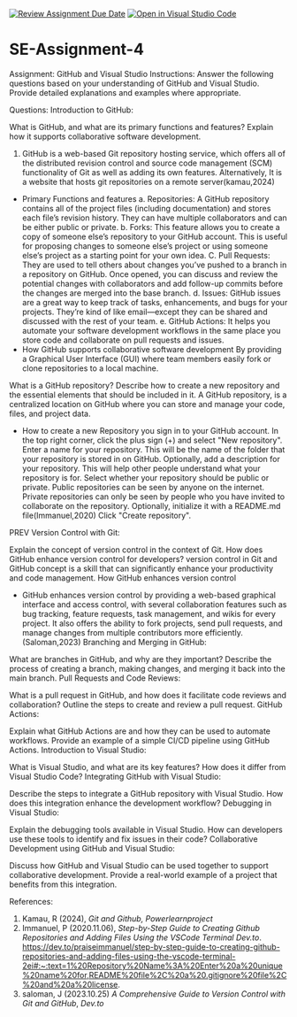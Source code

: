 [![Review Assignment Due Date](https://classroom.github.com/assets/deadline-readme-button-24ddc0f5d75046c5622901739e7c5dd533143b0c8e959d652212380cedb1ea36.svg)](https://classroom.github.com/a/GvXCZgfk)
[![Open in Visual Studio Code](https://classroom.github.com/assets/open-in-vscode-718a45dd9cf7e7f842a935f5ebbe5719a5e09af4491e668f4dbf3b35d5cca122.svg)](https://classroom.github.com/online_ide?assignment_repo_id=15199577&assignment_repo_type=AssignmentRepo)
# SE-Assignment-4
Assignment: GitHub and Visual Studio
Instructions:
Answer the following questions based on your understanding of GitHub and Visual Studio. Provide detailed explanations and examples where appropriate.

Questions:
Introduction to GitHub:

What is GitHub, and what are its primary functions and features? Explain how it supports collaborative software development.
1. GitHub is a web-based Git repository hosting service, which offers all of the distributed revision control and source code management (SCM) functionality of Git as well as adding its own features. Alternatively, It is a website that hosts git repositories on a remote server(kamau,2024)

- Primary Functions and features
a. Repositories: A GitHub repository contains all of the project files (including documentation) and stores each file’s revision history. They can have multiple collaborators and can be either public or private.
b. Forks: This feature allows you to create a copy of someone else’s repository to your GitHub account. This is useful for proposing changes to someone else’s project or using someone else’s project as a starting point for your own idea.
C. Pull Requests: They are used to tell others about changes you’ve pushed to a branch in a repository on GitHub. Once opened, you can discuss and review the potential changes with collaborators and add follow-up commits before the changes are merged into the base branch.
d. Issues: GitHub issues are a great way to keep track of tasks, enhancements, and bugs for your projects. They’re kind of like email—except they can be shared and discussed with the rest of your team.
e. GitHub Actions: It helps you automate your software development workflows in the same place you store code and collaborate on pull requests and issues.
 - How GitHub supports collaborative software development
  By providing a Graphical User Interface (GUI) where team members easily fork or clone repositories to a local machine.

What is a GitHub repository? Describe how to create a new repository and the essential elements that should be included in it.
A GitHub repository, is a centralized location on GitHub where you can store and manage your code, files, and project data.
- How to create a new Repository
 you sign in to your GitHub account.
In the top right corner, click the plus sign (+) and select "New repository".
Enter a name for your repository. This will be the name of the folder that your repository is stored in on GitHub.
Optionally, add a description for your repository. This will help other people understand what your repository is for.
Select whether your repository should be public or private. Public repositories can be seen by anyone on the internet. Private repositories can only be seen by people who you have invited to collaborate on the repository.
Optionally, initialize it with a README.md file(Immanuel,2020)
Click "Create repository".


 PREV
Version Control with Git:

Explain the concept of version control in the context of Git. How does GitHub enhance version control for developers?
 version control in Git and GitHub concept is a skill that can significantly enhance your productivity and code management. 
 How GitHub enhances version control
 - GitHub enhances version control by providing a web-based graphical interface and access control,  with several collaboration features such as bug tracking, feature requests, task management, and wikis for every project. It also offers the ability to fork projects, send pull requests, and manage changes from multiple contributors more efficiently.(Saloman,2023)
Branching and Merging in GitHub:

What are branches in GitHub, and why are they important? Describe the process of creating a branch, making changes, and merging it back into the main branch.
Pull Requests and Code Reviews:

What is a pull request in GitHub, and how does it facilitate code reviews and collaboration? Outline the steps to create and review a pull request.
GitHub Actions:

Explain what GitHub Actions are and how they can be used to automate workflows. Provide an example of a simple CI/CD pipeline using GitHub Actions.
Introduction to Visual Studio:

What is Visual Studio, and what are its key features? How does it differ from Visual Studio Code?
Integrating GitHub with Visual Studio:

Describe the steps to integrate a GitHub repository with Visual Studio. How does this integration enhance the development workflow?
Debugging in Visual Studio:

Explain the debugging tools available in Visual Studio. How can developers use these tools to identify and fix issues in their code?
Collaborative Development using GitHub and Visual Studio:

Discuss how GitHub and Visual Studio can be used together to support collaborative development. Provide a real-world example of a project that benefits from this integration.

References:
1. Kamau, R (2024), *Git and Github, Powerlearnproject* 
2. Immanuel, P (2020.11.06), *Step-by-Step Guide to Creating Github Repositories and Adding Files Using the VSCode Terminal* *Dev.to*. https://dev.to/praiseimmanuel/step-by-step-guide-to-creating-github-repositories-and-adding-files-using-the-vscode-terminal-2ei#:~:text=1%20Repository%20Name%3A%20Enter%20a%20unique%20name%20for,README%20file%2C%20a%20.gitignore%20file%2C%20and%20a%20license.
3. saloman, J (2023.10.25) *A Comprehensive Guide to Version Control with Git and GitHub*, *Dev.to* 

